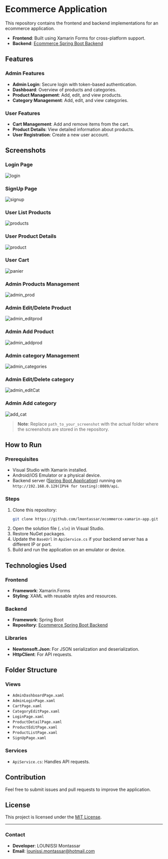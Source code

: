 # Ecommerce Application

This repository contains the frontend and backend implementations for an ecommerce application.

- **Frontend**: Built using Xamarin Forms for cross-platform support.
- **Backend**: [Ecommerce Spring Boot Backend](https://github.com/lmontassar/ecommerce-springboot)

## Features

### Admin Features
- **Admin Login**: Secure login with token-based authentication.
- **Dashboard**: Overview of products and categories.
- **Product Management**: Add, edit, and view products.
- **Category Management**: Add, edit, and view categories.

### User Features
- **Cart Management**: Add and remove items from the cart.
- **Product Details**: View detailed information about products.
- **User Registration**: Create a new user account.

## Screenshots

### Login Page
![login](https://github.com/user-attachments/assets/6af669f2-16bb-441b-ba43-18d815d6ca58)

### SignUp Page
![signup](https://github.com/user-attachments/assets/2e003b74-e752-4adc-ba96-d4de94bd530c)

### User List Products
![products](https://github.com/user-attachments/assets/f9426af7-9305-47ed-80be-46b5345af33c)

### User Product Details
![product](https://github.com/user-attachments/assets/0fbb1df1-9c58-44c5-b370-ad5472b3beae)

### User Cart
![panier](https://github.com/user-attachments/assets/415428d2-9637-4044-af64-992086bd2b28)

### Admin Products Management
![admin_prod](https://github.com/user-attachments/assets/54c2f096-4507-4fed-a32f-1d13cf7f05d1)

### Admin Edit/Delete Product
![admin_editprod](https://github.com/user-attachments/assets/1149564e-2bff-4a19-9255-adc7233a532d)

### Admin Add Product
![admin_addprod](https://github.com/user-attachments/assets/1c1f73ec-713c-404f-a01b-10614a2bab48)

### Admin category Management
![admin_categories](https://github.com/user-attachments/assets/8c198815-be60-49a9-b24a-d83c5bea936e)

### Admin Edit/Delete category
![admin_editCat](https://github.com/user-attachments/assets/032d4b34-6d9d-4bc6-b0ff-cc3db0e0bae5)

### Admin Add category
![add_cat](https://github.com/user-attachments/assets/9a267fe7-234c-4bef-8d0e-bf6837dc3cc0)


> **Note**: Replace `path_to_your_screenshot` with the actual folder where the screenshots are stored in the repository.

## How to Run

### Prerequisites
- Visual Studio with Xamarin installed.
- Android/iOS Emulator or a physical device.
- Backend server ([Spring Boot Application](https://github.com/lmontassar/ecommerce-springboot)) running on `http://192.168.0.129(IPV4 for testing):8089/api`.

### Steps
1. Clone this repository:
   ```bash
   git clone https://github.com/lmontassar/ecommerce-xamarin-app.git
   ```
2. Open the solution file (`.sln`) in Visual Studio.
3. Restore NuGet packages.
4. Update the `BaseUrl` in `ApiService.cs` if your backend server has a different IP or port.
5. Build and run the application on an emulator or device.

## Technologies Used

### Frontend
- **Framework**: Xamarin.Forms
- **Styling**: XAML with reusable styles and resources.

### Backend
- **Framework**: Spring Boot
- **Repository**: [Ecommerce Spring Boot Backend](https://github.com/lmontassar/ecommerce-springboot)

### Libraries
- **Newtonsoft.Json**: For JSON serialization and deserialization.
- **HttpClient**: For API requests.

## Folder Structure

### Views
- `AdminDashboardPage.xaml`
- `AdminLoginPage.xaml`
- `CartPage.xaml`
- `CategoryEditPage.xaml`
- `LoginPage.xaml`
- `ProductDetailPage.xaml`
- `ProductEditPage.xaml`
- `ProductListPage.xaml`
- `SignUpPage.xaml`

### Services
- `ApiService.cs`: Handles API requests.

## Contribution

Feel free to submit issues and pull requests to improve the application. 

## License

This project is licensed under the [MIT License](LICENSE).

---

### Contact
- **Developer**: LOUNISSI Montassar
- **Email**: lounissi.montassar@hotmail.com

